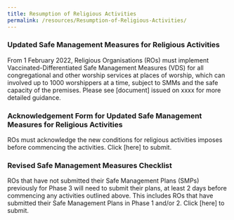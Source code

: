 ```yaml
---
title: Resumption of Religious Activities
permalink: /resources/Resumption-of-Religious-Activities/
---
```

### Updated Safe Management Measures for Religious Activities

From 1 February 2022, Religious Organisations (ROs) must implement Vaccinated-Differentiated Safe Management Measures (VDS) for all congregational and other worship services at places of worship, which can involved up to 1000 worshippers at a time, subject to SMMs and the safe capacity of the premises. Please see [document] issued on xxxx for more detailed guidance. 

### Acknowledgement Form for Updated Safe Management Measures for Religious Activities 

ROs must acknowledge the new conditions for religious activities imposes before commencing the activities. Click [here] to submit.

### Revised Safe Management Measures Checklist 

ROs that have not submitted their Safe Management Plans (SMPs) previously for Phase 3 will need to submit their plans, at least 2 days before commencing any activities outlined above. This includes ROs that have submitted their Safe Management Plans in Phase 1 and/or 2. Click [here] to submit.